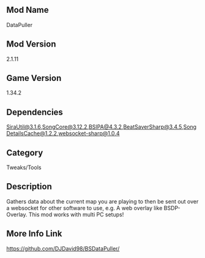 ## Mod Name
DataPuller

## Mod Version
2.1.11

## Game Version
1.34.2

## Dependencies
SiraUtil@3.1.6,SongCore@3.12.2,BSIPA@4.3.2,BeatSaverSharp@3.4.5,SongDetailsCache@1.2.2,websocket-sharp@1.0.4

## Category
Tweaks/Tools

## Description
Gathers data about the current map you are playing to then be sent out over a websocket for other software to use, e.g. A web overlay like BSDP-Overlay. This mod works with multi PC setups!

## More Info Link
https://github.com/DJDavid98/BSDataPuller/
